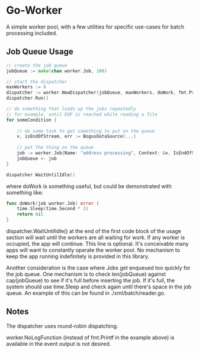 # Go-Worker

A simple worker pool, with a few utilities for specific use-cases for batch processing included.

## Job Queue Usage

```go
// create the job queue
jobQueue := make(chan worker.Job, 100)

// start the dispatcher
maxWorkers := 8
dispatcher := worker.NewDispatcher(jobQueue, maxWorkers, doWork, fmt.Printf)
dispatcher.Run()

// do something that loads up the jobs repeatedly
// for example, until EOF is reached while reading a file
for someCondition {
	
    // do some task to get something to put on the queue
    v, isEndOfStream, err := BogusDataSource(...)
    
    // put the thing on the queue
    job := worker.Job{Name: "address processing", Context: &v, IsEndOfStream: isEndOfStream}
    jobQueue <- job
}

dispatcher.WaitUntilIdle()
```

where doWork is something useful, but could be demonstrated with something like:

```go
func doWork(job worker.Job) error {
	time.Sleep(time.Second * 3)
	return nil
}
```

dispatcher.WaitUntilIdle() at the end of the first code block of the usage section will
wait until the workers are all waiting for work.  If any worker is occupied, the app will continue.  This
line is optional.  It's conceivable many apps will want to constantly operate the worker pool. No mechanism
to keep the app running indefinitely is provided in this library.

Another consideration is the case where Jobs get enqueued too quickly for the job queue.  One
mechanism is to check len(jobQueue) against cap(jobQueue) to see if it's full before inserting the job.
If it's full, the system should use time.Sleep and check again until there's space in the job queue.  An
example of this can be found in ./xml/batch/reader.go.

## Notes

The dispatcher uses round-robin dispatching.

worker.NoLogFunction (instead of fmt.Printf in the example above) is available in the event output is not desired.
